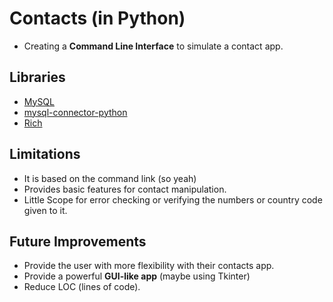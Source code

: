 # Contacts (in Python)
* Creating a **Command Line Interface** to simulate a contact app.

## Libraries
* [MySQL](https://www.mysql.com/)
* [mysql-connector-python](https://pypi.org/project/mysql-connector-python/)
* [Rich](https://rich.readthedocs.io/en/stable/introduction.html)

## Limitations  
* It is based on the command link (so yeah)
* Provides basic features for contact manipulation.
* Little Scope for error checking or verifying the numbers or country code given to it.

## Future Improvements
* Provide the user with more flexibility with their contacts app.
* Provide a powerful **GUI-like app** (maybe using Tkinter)
* Reduce LOC (lines of code).
